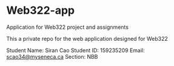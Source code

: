 # Web322-app
Application for Web322 project and assignments

This a private repo for the web application designed for Web322

Student Name: Siran Cao
Student ID: 159235209
Email: scao34@myseneca.ca
Section: NBB
